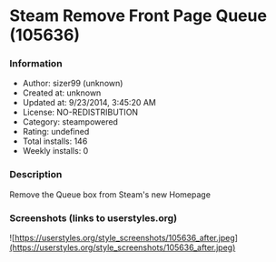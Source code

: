 # Steam Remove Front Page Queue (105636)

### Information
- Author: sizer99 (unknown)
- Created at: unknown
- Updated at: 9/23/2014, 3:45:20 AM
- License: NO-REDISTRIBUTION
- Category: steampowered
- Rating: undefined
- Total installs: 146
- Weekly installs: 0


### Description
Remove the Queue box from Steam's new Homepage


### Screenshots (links to userstyles.org)
![https://userstyles.org/style_screenshots/105636_after.jpeg](https://userstyles.org/style_screenshots/105636_after.jpeg)


